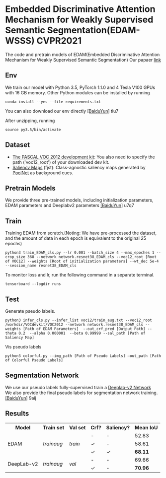# Embedded Discriminative Attention Mechanism for Weakly Supervised Semantic Segmentation(EDAM-WSSS) CVPR2021
The code and pretrain models of EDAM(Embedded Discriminative Attention Mechanism for Weakly Supervised Semantic Segmentation)
Our papaer [link](https://openaccess.thecvf.com/content/CVPR2021/papers/Wu_Embedded_Discriminative_Attention_Mechanism_for_Weakly_Supervised_Semantic_Segmentation_CVPR_2021_paper.pdf)
## Env
We train our model with Python 3.5, PyTorch 1.1.0 and 4 Tesla V100 GPUs with 16 GB memory. Other Python modules can be installed by running
 ```
conda install --yes --file requirements.txt
 ```
You can also download our env directly [[BaiduYun]](https://pan.baidu.com/s/18oMN2_1gAbmdFTaJBDEL5A) tlu7

After unzipping, running
 ```
source py3.5/bin/activate
 ```
 
## Dataset
  * [The PASCAL VOC 2012 development kit](http://host.robots.ox.ac.uk/pascal/VOC/voc2012/): You also need to specify the path ('voc12_root') of your downloaded dev kit.
  * [Saliency Maps](https://pan.baidu.com/s/1LfTwcm22Zup84yB635Ij1g) (fjst): Class-agnostic saliency maps generated by [PoolNet](https://github.com/backseason/PoolNet) as background cues.

## Pretrain Models
We provide three pre-trained models, including initialization parameters, EDAM parameters and Deeplabv2 parameters [[BaiduYun]](https://pan.baidu.com/s/1hbhBQKFAWtE69mucJXf6wQ) u7q7


## Train
Training EDAM from scratch.(Noting: We have pre-processed the dataset, and the amount of data in each epoch is equivalent to the original 25 epochs)
```
python3 train_EDAM_cls.py --lr 0.001 --batch_size 4 --max_epoches 1 --crop_size 368 --network network.resnet38_EDAM_cls --voc12_root [Root of VOC12] --weights [Root of initialization parameters] --wt_dec 5e-4 --session_name resnet38_EDAM_cls
```

To monitor loss and lr, run the following command in a separate terminal.
```
tensorboard --logdir runs
```


## Test
Generate pseudo labels.
 ```
python3 infer_cls.py --infer_list voc12/train_aug.txt --voc12_root /workdir/VOCdevkit/VOC2012 --network network.resnet38_EDAM_cls --weights [Path of EDAM Parameters]  --out_crf_pred [Output Path] --theta 0.2  --alpha 0.000001  --beta 0.99999 --sal_path [Path of Saliency Map]
 ```
 
Vis pseudo labels 
 ```
python3 colorful.py --img_path [Path of Pseudo Labels] —out_path [Path of Colorful Pseudo Labels]
 ```
 
## Segmentation Network
We use our pseudo labels fully-supervised train a [Deeplab-v2 Network](https://github.com/kazuto1011/deeplab-pytorch)  
We also provide the final pseudo labels for segmentation network training. [[BaiduYun]](https://pan.baidu.com/s/1ovEYet0JTiW9wj8UuP7-0g) 9aij

## Results
<table>
    <tr>
        <th>Model</th>
        <th>Train set</th>
        <th>Val set</th>
        <th>Crf?</th>
        <th>Saliency?</th>
        <th>Mean IoU</th>
    </tr>
    <tr>
        <td rowspan="3">EDAM</td>
        <td rowspan="3">
            <i>trainaug</i>
        </td>
        <td rowspan="3">
            <i>train</i>
        </td>
        <td>-</td>
        <td>-</td>
        <td>52.83</td>
    </tr>
    <tr>
        <td>&#10003;</td>
        <td>-</td>
        <td>58.61</td>
    </tr>
    <tr>
        <td>&#10003;</td>
        <td>&#10003;</td>
        <td><strong>68.11</td>
    </tr>
    <tr>
        <td rowspan="3">DeepLab-v2</td>
        <td rowspan="3">
            <i>trainaug</i>
        </td>
        <td rowspan="3">
            <i>val</i>
        </td>
        <td>-</td>
        <td>-</td>
        <td>69.66</td>
    </tr>
    <tr>
        <td>&#10003;</td>
        <td>-</td>
        <td><strong>70.96</td>
    </tr>
</table>
